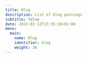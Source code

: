 ```yaml
---
title: Blog
description: List of blog postings
subtitle: false
date: 2022-02-12T13:35:18+01:00
menu:
  main:
    name: Blog
    identifier: blog
    weight: 30
---
```

